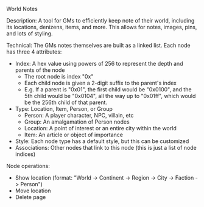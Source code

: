 World Notes

Description:
A tool for GMs to efficiently keep note of their world, including its locations, denizens, items, and more. This allows for notes, images, pins, and lots of styling.



Technical:
The GMs notes themselves are built as a linked list. Each node has three 4 attributes:

- Index: A hex value using powers of 256 to represent the depth and parents of the node
   - The root node is index "0x"
   - Each child node is given a 2-digit suffix to the parent's index
   - E.g. If a parent is "0x01", the first child would be "0x0100", and the 5th child would be "0x0104", all the way up to "0x01ff", which would be the 256th child of that parent.
- Type: Location, Item, Person, or Group
   - Person: A player character, NPC, villain, etc
   - Group: An amalgamation of Person nodes
   - Location: A point of interest or an entire city within the world
   - Item: An article or object of importance
- Style: Each node type has a default style, but this can be customized
- Associations: Other nodes that link to this node (this is just a list of node indices)


Node operations:
- Show location (format: "World -> Continent -> Region -> City -> Faction -> Person")
- Move location
- Delete page
